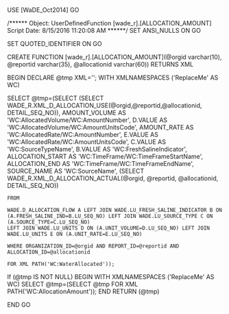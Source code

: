 ﻿USE [WaDE_Oct2014]
GO

/****** Object:  UserDefinedFunction [wade_r].[ALLOCATION_AMOUNT]    Script Date: 8/15/2016 11:20:08 AM ******/
SET ANSI_NULLS ON
GO

SET QUOTED_IDENTIFIER ON
GO

CREATE FUNCTION [wade_r].[ALLOCATION_AMOUNT](@orgid varchar(10), @reportid varchar(35), @allocationid varchar(60)) 
RETURNS XML

BEGIN
DECLARE @tmp XML='';
WITH XMLNAMESPACES ('ReplaceMe' AS WC)

SELECT @tmp=(SELECT (SELECT WADE_R.XML_D_ALLOCATION_USE(@orgid,@reportid,@allocationid, DETAIL_SEQ_NO)),
	AMOUNT_VOLUME AS 'WC:AllocatedVolume/WC:AmountNumber',
	D.VALUE AS 'WC:AllocatedVolume/WC:AmountUnitsCode',
	AMOUNT_RATE AS 'WC:AllocatedRate/WC:AmountNumber',
	E.VALUE AS 'WC:AllocatedRate/WC:AmountUnitsCode',
	C.VALUE AS 'WC:SourceTypeName',
	B.VALUE AS 'WC:FreshSalineIndicator',
	ALLOCATION_START AS 'WC:TimeFrame/WC:TimeFrameStartName',
	ALLOCATION_END AS 'WC:TimeFrame/WC:TimeFrameEndName',
	SOURCE_NAME AS 'WC:SourceName',
	(SELECT WADE_R.XML_D_ALLOCATION_ACTUAL(@orgid, @reportid, @allocationid, DETAIL_SEQ_NO))
	
	FROM  
	
	WADE.D_ALLOCATION_FLOW A LEFT JOIN WADE.LU_FRESH_SALINE_INDICATOR B ON (A.FRESH_SALINE_IND=B.LU_SEQ_NO) LEFT JOIN WADE.LU_SOURCE_TYPE C ON (A.SOURCE_TYPE=C.LU_SEQ_NO)
	LEFT JOIN WADE.LU_UNITS D ON (A.UNIT_VOLUME=D.LU_SEQ_NO) LEFT JOIN WADE.LU_UNITS E ON (A.UNIT_RATE=E.LU_SEQ_NO)
	
	WHERE ORGANIZATION_ID=@orgid AND REPORT_ID=@reportid AND ALLOCATION_ID=@allocationid
	
	FOR XML PATH('WC:WaterAllocated'));

If (@tmp IS NOT NULL)
BEGIN
WITH XMLNAMESPACES ('ReplaceMe' AS WC)
SELECT @tmp=(SELECT @tmp FOR XML PATH('WC:AllocationAmount'));
END	
RETURN (@tmp)
 
END
GO